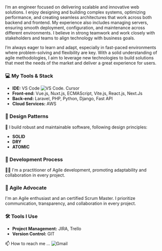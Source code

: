 I’m an engineer focused on delivering scalable and innovative web solutions. I enjoy designing and building complex systems, optimizing performance, and creating seamless architectures that work across both backend and frontend. My experience also includes managing servers, ensuring smooth deployment, configuration, and maintenance across different environments. I believe in strong teamwork and work closely with stakeholders and teams to align technology with business goals.

I’m always eager to learn and adapt, especially in fast-paced environments where problem-solving and flexibility are key. With a solid understanding of agile methodologies, I aim to leverage new technologies to build solutions that meet the needs of the market and deliver a great experience for users.


### 💻 My Tools & Stack

- **IDE:** VS Code ![VS Code](https://img.shields.io/badge/-VSCode-%23007ACC?style=flat-square&logo=visual-studio-code). Cursor
- **Front-end:** Vue.js, Nuxt.js, ECMAScript, Vite.js, React.js, Next.Js
- **Back-end:** Laravel, PHP, Python, Django, Fast API
- **Cloud Services:** AWS

### 🎨 Design Patterns

🔨 I build robust and maintainable software, following design principles:
- **SOLID**
- **DRY**
- **ATOMIC**

### 🚀 Development Process

🏃‍♂️ I'm a practitioner of Agile development, promoting adaptability and collaboration in every project.

### 🚀 Agile Advocate

I'm an Agile enthusiast and an certified Scrum Master. I prioritize communication, transparency, and collaboration in every project.

### 🛠️ Tools I Use

- **Project Management:** JIRA, Trello
- **Version Control:** GIT

📫 How to reach me ... ![Gmail](https://img.shields.io/badge/-kanokhossain.se@gmail.com-EA4335?style=flat-square&logoColor=black&logo=mail.ru&link=kanokhossain.tech@gmail.com)

